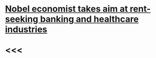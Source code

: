 # [Nobel economist takes aim at rent-seeking banking and healthcare industries](http://www.marketwatch.com/story/nobel-economist-takes-aim-at-rent-seeking-banking-and-healthcare-industries-2017-03-06?siteid=rss)<br><br><<<<div><div id="article-body" itemprop="articleBody">